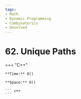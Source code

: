 ```yaml
---
tags:
- Math
- Dynamic Programming
- Combinatorics
- Unsolved
---
```



# 62. Unique Paths

=== "C++"

    **Time:** O()

    **Space:** O()

    ``` c++
    ```